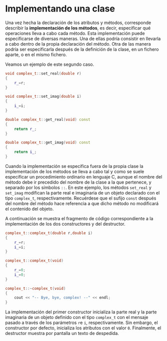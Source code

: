 # Implementando una clase

Una vez hecha la declaración de los atributos y métodos, corresponde describir la **implementación de los métodos**, es decir, especificar qué operaciones lleva a cabo cada método. Esta implementación puede especificarse de diversas maneras. Una de ellas podría consistir en llevarla a cabo dentro de la propia declaración del método. Otra de las manera podría ser especificarla después de la definición de la clase, en un fichero aparte, o en el mismo fichero.

Veamos un ejemplo de este segundo caso.

```cpp
void complex_t::set_real(double r)
{
    r_=r;
}

void complex_t::set_imag(double i)
{
    i_=i;
}

double complex_t::get_real(void) const
{
    return r_;
}

double complex_t::get_imag(void) const
{
    return i_;
}
```

Cuando la implementación se especifica fuera de la propia clase la implementación de los métodos se lleva a cabo tal y como se suele especificar un procedimiento ordinario en lenguaje C, aunque el nombre del método debe ir precedido del nombre de la clase a la que pertenece, y separado por los símbolos `::`. En este ejemplo, los métodos `set_real` y `set_imag` modifican la parte real e imaginaria de un objeto declarado con el tipo `complex_t`, respectivamente.  Recuérdese que el sufijo `const` después del nombre del método hace referencia a que dicho método no modificará el contenido del objeto.

A continuación se muestra el fragmento de código correspondiente a la implementación de los dos constructores y del destructor.

```cpp
complex_t::complex_t(double r,double i)
{
    r_=r;
    i_=i;
}

complex_t::complex_t(void)
{
    r_=0;
    i_=0;
}

complex_t::~complex_t(void)
{
    cout << "-- Bye, bye, complex! --" << endl;
}
```

La implementación del primer constructor inicializa la parte real y la parte imaginaria de un objeto definido con el tipo `complex_t` con el mensaje pasado a través de los parámetros `r`e `i`, respectivamente. Sin embargo, el constructor por defecto, inicializa los atributos con el valor `0`.  Finalmente, el destructor muestra por pantalla un texto de despedida.

